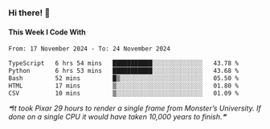 ### Hi there! 👋

#### This Week I Code With
<!--START_SECTION:waka-->

```txt
From: 17 November 2024 - To: 24 November 2024

TypeScript   6 hrs 54 mins   ███████████░░░░░░░░░░░░░░   43.78 %
Python       6 hrs 53 mins   ███████████░░░░░░░░░░░░░░   43.68 %
Bash         52 mins         █▒░░░░░░░░░░░░░░░░░░░░░░░   05.50 %
HTML         17 mins         ▒░░░░░░░░░░░░░░░░░░░░░░░░   01.80 %
CSV          10 mins         ▒░░░░░░░░░░░░░░░░░░░░░░░░   01.09 %
```

<!--END_SECTION:waka-->

<!--STARTS_HERE_QUOTE_README-->
<i>❝It took Pixar 29 hours to render a single frame from Monster’s University. If done on a single CPU it would have taken 10,000 years to finish.❞</i>
<!--ENDS_HERE_QUOTE_README-->
